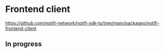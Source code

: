 # Frontend client

https://github.com/notifi-network/notifi-sdk-ts/tree/main/packages/notifi-frontend-client

## In progress

<!--

Things to cover: 

- use cases of frontend client
-->
